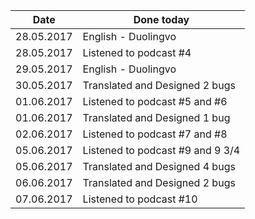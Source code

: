 |Date|Done today|
|----|----------|
|28.05.2017|English - Duolingvo|
|28.05.2017|Listened to podcast #4|
|29.05.2017|English - Duolingvo|
|30.05.2017|Translated and Designed 2 bugs|
|01.06.2017|Listened to podcast #5 and #6|
|01.06.2017|Translated and Designed 1 bug|
|02.06.2017|Listened to podcast #7 and #8|
|05.06.2017|Listened to podcast #9 and 9 3/4|
|05.06.2017|Translated and Designed 4 bugs|
|06.06.2017|Translated and Designed 2 bugs|
|07.06.2017|Listened to podcast #10|
